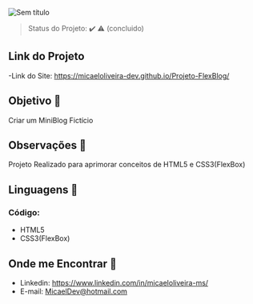 ![Sem título](https://user-images.githubusercontent.com/72334759/122445876-6310c280-cf78-11eb-8364-eeb403706a21.png)

> Status do Projeto: :heavy_check_mark: :warning: (concluido)

## Link do Projeto
-Link do Site: https://micaeloliveira-dev.github.io/Projeto-FlexBlog/

## Objetivo :dart:

<p align="justify">
 Criar um MiniBlog Fictício </br>
</p>

## Observações 🔭
<p>Projeto Realizado para aprimorar conceitos de HTML5 e CSS3(FlexBox)</p>
 
## Linguagens 🚀 
### Código:
- HTML5
- CSS3(FlexBox)

## Onde me Encontrar 📌
- Linkedin: https://www.linkedin.com/in/micaeloliveira-ms/
- E-mail: MicaelDev@hotmail.com

